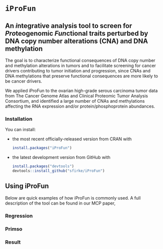 
<!-- README.md is generated from README.Rmd. Please edit that file -->
`iProFun`
=========

An *i*ntegrative analysis tool to screen for *Pro*teogenomic *Fun*ctional traits perturbed by DNA copy number alterations (CNA) and DNA methylation
---------------------------------------------------------------------------------------------------------------------------------------------------

The goal is to characterize functional consequences of DNA copy number and methylation alterations in tumors and to facilitate screening for cancer drivers contributing to tumor initiation and progression, since CNAs and DNA methylations that preserve functional consequences are more likely to be cancer drivers.

We applied iProFun to the ovarian high-grade serous carcinoma tumor data from The Cancer Genome Atlas and Clinical Proteomic Tumor Analysis Consortium, and identified a large number of CNAs and methylations affecting the RNA expression and/or protein/phosphoprotein abundances.

### Installation

You can install:

-   the most recent officially-released version from CRAN with

    ``` r
    install.packages("iProFun")
    ```

-   the latest development version from GitHub with

    ``` r
    install.packages("devtools")
    devtools::install_github("sfirke/iProFun")
    ```

Using iProFun
-------------

Below are quick examples of how iProFun is commonly used. A full description of the tool can be found in our MCP paper,

### Regression

### Primso

### Result
